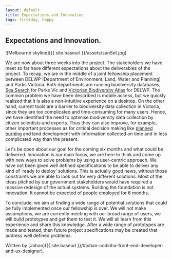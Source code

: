 ```yaml
---
layout: default
title: Expectations and Innovation
tags: firstday, happy
---
```


## Expectations and Innovation.

![Melbourne skyline]({{ site.baseurl }}/assets/sunSet.jpg)

We are now about three weeks into the project. The stakeholders we have meet so far have different expectations about the deliverables of the project.
To recap, we are in the middle of a joint fellowship placement between DELWP (Department of Environment, Land, Water and Planning) and Parks Victoria. Both departments are running biodiversity databases, [Sea Search](http://parkweb.vic.gov.au/get-involved/volunteer/sea-search) for Parks Vic and [Victorian Biodiversity Atlas](http://www.depi.vic.gov.au/environment-and-wildlife/biodiversity/victorian-biodiversity-atlas) for DELWP.
The common problem we have been described is mobile access, but we quickly realized that it is also a non-intuitive experience on a desktop. On the other hand, current tools are a barrier to biodiversity data collection in Victoria, since they are too complicated and time-consuming for many users. Hence, we have identified the need to optimise biodiversity data collection by citizen scientists and experts. Thus they can also improve, for example, other important processes as for critical decision making like [planned burning](http://www.cfa.vic.gov.au/about/planned-burns) and land development with information collected on time and in less complicated way than the present.

Let's be open about our goal for the coming six months and what could be delivered.
Innovation is our main focus, we are here to think and come up with new ways to solve problems by using a user-centric approach. We have not been given well defined specifications to be able to deliver any kind of ‘ready to deploy’ solutions. This is actually  good news, without those constraints we are able to look out for very different solutions. 
Most of the ideas pitched by our government stakeholders would have required a massive redesign of the actual systems. Building the foundation is not innovation. It cannot be expected of people employed for 6 months.

To conclude, we aim at finding a wide range of potential solutions that could be fully implemented once our fellowship is over. We will not make assumptions, we are currently meeting with our broad range of users, we will build prototypes and get them to test it. We will all learn from this experience and share this knowledge. After a wide range of prototypes are made and tested, then future project specifications may be created that address well defined problems.

Written by [Johan]({{ site.baseurl }}/#johan-codinha-front-end-developer-and-ux-designer).